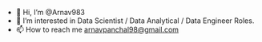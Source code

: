 - 👋 Hi, I’m @Arnav983
- 👀 I’m interested in Data Scientist / Data Analytical / Data Engineer Roles.
- 📫 How to reach me arnavpanchal98@gmail.com

<!---
Arnav983/Arnav983 is a ✨ special ✨ repository because its `README.md` (this file) appears on your GitHub profile.
You can click the Preview link to take a look at your changes.
--->

